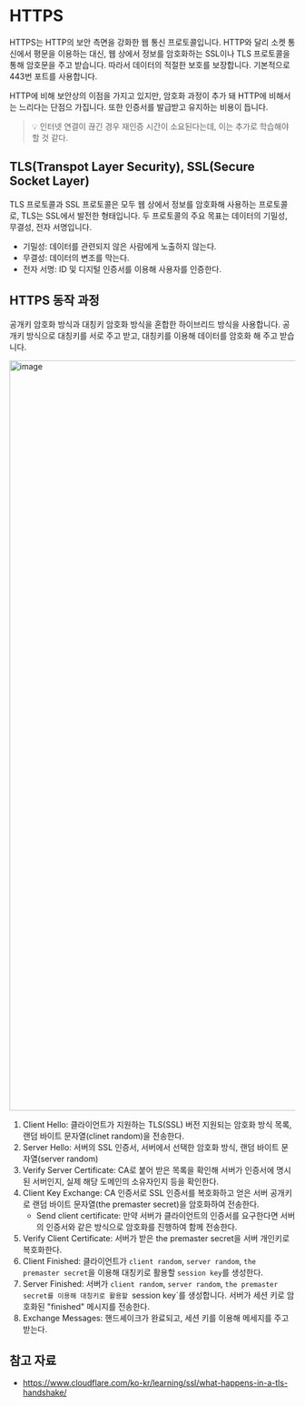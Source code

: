# HTTPS

HTTPS는 HTTP의 보안 측면을 강화한 웹 통신 프로토콜입니다. HTTP와 달리 소켓 통신에서 평문을 이용하는 대신, 웹 상에서 정보를 암호화하는 SSL이나 TLS 프로토콜을 통해 암호문을 주고 받습니다. 따라서 데이터의 적절한 보호를 보장합니다. 기본적으로 443번 포트를 사용합니다. 

HTTP에 비해 보안상의 이점을 가지고 있지만, 암호화 과정이 추가 돼 HTTP에 비해서는 느리다는 단점으 가집니다. 또한 인증서를 발급받고 유지하는 비용이 듭니다.

> 💡 인터넷 연결이 끊긴 경우 재인증 시간이 소요된다는데, 이는 추가로 학습해야 할 것 같다. 

## TLS(Transpot Layer Security), SSL(Secure Socket Layer)

TLS 프로토콜과 SSL 프로토콜은 모두 웹 상에서 정보를 암호화해 사용하는 프로토콜로, TLS는 SSL에서 발전한 형태입니다. 두 프로토콜의 주요 목표는 데이터의 기밀성, 무결성, 전자 서명입니다. 

- 기밀성: 데이터를 관련되지 않은 사람에게 노출하지 않는다.
- 무결성: 데이터의 변조를 막는다.
- 전자 서명: ID 및 디지털 인증서를 이용해 사용자를 인증한다. 

## HTTPS 동작 과정

공개키 암호화 방식과 대칭키 암호화 방식을 혼합한 하이브리드 방식을 사용합니다. 공개키 방식으로 대칭키를 서로 주고 받고, 대칭키를 이용해 데이터를 암호화 해 주고 받습니다.

<img width="1319" alt="image" src="https://user-images.githubusercontent.com/45311765/201861052-6e2f1aab-7476-4de2-aa8b-b457c57b44fb.png">

1. Client Hello: 클라이언트가 지원하는 TLS(SSL) 버전 지원되는 암호화 방식 목록, 랜덤 바이트 문자열(clinet random)을 전송한다. 
2. Server Hello: 서버의 SSL 인증서, 서버에서 선택한 암호화 방식, 랜덤 바이트 문자열(server random)
3. Verify Server Certificate: CA로 붙어 받은 목록을 확인해 서버가 인증서에 명시된 서버인지, 실제 해당 도메인의 소유자인지 등을 확인한다. 
4. Client Key Exchange: CA 인증서로 SSL 인증서를 복호화하고 얻은 서버 공개키로 랜덤 바이트 문자열(the premaster secret)을 암호화하여 전송한다. 
    - Send client certificate: 만약 서버가 클라이언트의 인증서를 요구한다면 서버의 인증서와 같은 방식으로 암호화를 진행하여 함께 전송한다.
5. Verify Client Certificate: 서버가 받은 the premaster secret을 서버 개인키로 복호화한다. 
6. Client Finished: 클라이언트가 `client random`, `server random`, `the premaster secret`을 이용해 대칭키로 활용할 `session key`를 생성한다.
7. Server Finished: 서버가 `client random`, `server random`, `the premaster secret를 이용해 대칭키로 활용할 `session key`를 생성합니다. 서버가 세션 키로 암호화된 "finished" 메시지를 전송한다.
8. Exchange Messages: 핸드셰이크가 완료되고, 세션 키를 이용해 메세지를 주고 받는다.

## 참고 자료
- https://www.cloudflare.com/ko-kr/learning/ssl/what-happens-in-a-tls-handshake/
